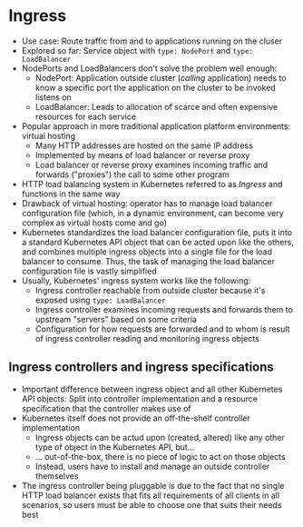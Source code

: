 # Ingress

* Use case: Route traffic from and to applications running on the cluser
* Explored so far: Service object with `type: NodePort` and `type: LoadBalancer` 
* NodePorts and LoadBalancers don't solve the problem well enough:
    * NodePort: Application outside cluster (_calling_ application) needs to know a specific port the application on the cluster to be invoked listens on
    * LoadBalancer: Leads to allocation of scarce and often expensive resources for each service
* Popular approach in more traditional application platform environments: virtual hosting
    * Many HTTP addresses are hosted on the same IP address
    * Implemented by means of load balancer or reverse proxy
    * Load balancer or reverse proxy examines incoming traffic and forwards ("proxies") the call to some other program
* HTTP load balancing system in Kubernetes referred to as _Ingress_ and functions in the same way
* Drawback of virtual hosting: operator has to manage load balancer configuration file (which, in a dynamic environment, can become very complex as virtual hosts come and go)
* Kubernetes standardizes the load balancer configuration file, puts it into a standard Kubernetes API object that can be acted upon like the others, and combines multiple ingress objects into a single file for the load balancer to consume. Thus, the task of managing the load balancer configuration file is vastly simplified
* Usually, Kubernetes' ingress system works like the following:
    * Ingress controller reachable from outside cluster because it's exposed using `type: LoadBalancer`
    * Ingress controller examines incoming requests and forwards them to upstream "servers" based on some criteria
    * Configuration for how requests are forwarded and to whom is result of ingress controller reading and monitoring ingress objects

## Ingress controllers and ingress specifications

* Important difference between ingress object and all other Kubernetes API objects: Split into controller implementation and a resource specification that the controller makes use of
* Kubernetes itself does not provide an off-the-shelf controller implementation
    * Ingress objects can be actud upon (created, altered) like any other type of object in the Kubernetes API, but...
    * ... out-of-the-box, there is no piece of logic to act on those objects
    * Instead, users have to install and manage an outside controller themselves
* The ingress controller being pluggable is due to the fact that no single HTTP load balancer exists that fits all requirements of all clients in all scenarios, so users must be able to choose one that suits their needs best